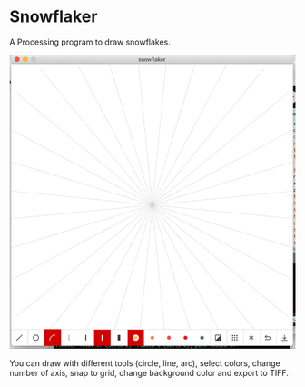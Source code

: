 # Snowflaker

A Processing program to draw snowflakes.

![](./img/sample.gif)

You can draw with different tools (circle, line, arc), select colors, change number of axis, snap to grid, change background color and export to TIFF.
